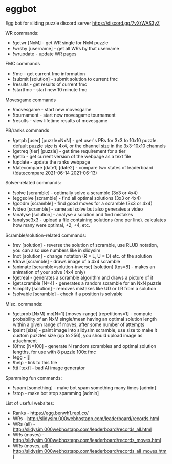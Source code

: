 # eggbot
Egg bot for sliding puzzle discord server
https://discord.gg/7vXrWAS3yZ

WR commands:
- !getwr [NxM] - get WR single for NxM puzzle
- !wrsby [username] - get all WRs by that username
- !wrupdate - update WR pages

FMC commands
- !fmc - get current fmc information
- !submit [solution] - submit solution to current fmc
- !results - get results of current fmc
- !startfmc - start new 10 minute fmc

Movesgame commands
- !movesgame - start new movesgame
- !tournament - start new movesgame tournament
- !results - view lifetime results of movesgame

PB/ranks commands
- !getpb [user] [puzzle=NxN] - get user's PBs for 3x3 to 10x10 puzzle. default puzzle size is 4x4, or the channel size in the 3x3-10x10 channels
- !getreq [tier] [puzzle] - get time requirement for a tier
- !getlb - get current version of the webpage as a text file
- !update - update the ranks webpage
- !datecompare [date1] [date2] - compare two states of leaderboard (!datecompare 2021-06-14 2021-06-13)

Solver-related commands:
- !solve [scramble] - optimally solve a scramble (3x3 or 4x4)
- !eggsolve [scramble] - find all optimal solutions (3x3 or 4x4)
- !goodm [scramble] - find good moves for a scramble (3x3 or 4x4)
- !video [scramble] - same as !solve but also generates a video
- !analyse [solution] - analyse a solution and find mistakes
- !analyse3x3 - upload a file containing solutions (one per line). calculates how many were optimal, +2, +4, etc.

Scramble/solution-related commands:
- !rev [solution] - reverse the solution of scramble, use RLUD notation, you can also use numbers like in slidysim
- !not [solution] - change notation (R = L, U = D) etc. of the solution
- !draw [scramble] - draws image of a 4x4 scramble
- !animate [scramble=solution-inverse] [solution] [tps=8] - makes an animation of your solve (4x4 only)
- !getreal - generates a scramble algorithm and draws a picture of it
- !getscramble [N=4] - generates a random scramble for an NxN puzzle
- !simplify [solution] - removes mistakes like UD or LR from a solution
- !solvable [scramble] - check if a position is solvable

Misc. commands:
- !getprob [NxM] mo[N=1] [moves-range] [repetitions=1] - compute probability of an NxM single/mean having an optimal solution length within a given range of moves, after some number of attempts
- !paint [size] - paint image into slidysim scramble, use size to  make it custom puzzles size (up to 256), you should upload image as attachment 
- !8fmc [N=100] - generate N random scrambles and optimal solution lengths, for use with 8 puzzle 100x fmc
- !egg - 🥚
- !help - link to this file
- !tti [text] - bad AI image generator

Spamming fun commands:
- !spam [something] - make bot spam something many times [admin]
- !stop - make bot stop spamming [admin]

List of useful websites:
- Ranks - https://egg.benwh1.repl.co/
- WRs - http://slidysim.000webhostapp.com/leaderboard/records.html
- WRs (all) - http://slidysim.000webhostapp.com/leaderboard/records_all.html
- WRs (moves) - http://slidysim.000webhostapp.com/leaderboard/records_moves.html
- WRs (moves, all) - http://slidysim.000webhostapp.com/leaderboard/records_all_moves.html
